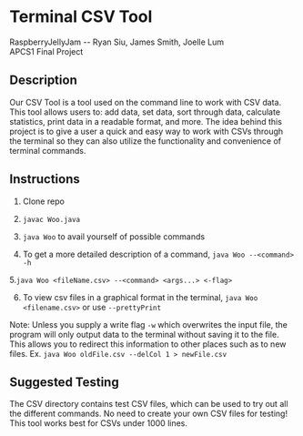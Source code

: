 # Terminal CSV Tool
RaspberryJellyJam -- Ryan Siu, James Smith, Joelle Lum
<br>
APCS1 Final Project


## Description

Our CSV Tool is a tool used on the command line to work with CSV data. This tool allows users to: add data, set data, sort through data, calculate statistics, print data in a readable format, and more. The idea behind this project is to give a user a quick and easy way to work with CSVs through the terminal so they can also utilize the functionality and convenience of terminal commands. 


## Instructions

1. Clone repo

2. `javac Woo.java`

3. `java Woo` to avail yourself of possible commands

4. To get a more detailed description of a command, `java Woo --<command> -h`

5.`java Woo <fileName.csv> --<command> <args...> <-flag>`

6. To view csv files in a graphical format in the terminal, `java Woo <filename.csv>` or use `--prettyPrint`

Note: Unless you supply a write flag `-w` which overwrites the input file, the program will only output data to the terminal without saving it to the file. This allows you to redirect this information to other places such as to new files.
  Ex. `java Woo oldFile.csv --delCol 1 > newFile.csv`


## Suggested Testing

The CSV directory contains test CSV files, which can be used to try out all the different commands. No need to create your own CSV files for testing! This tool works best for CSVs under 1000 lines.
